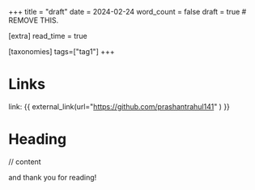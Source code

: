 +++
title = "draft"
date = 2024-02-24
word_count = false
draft = true # REMOVE THIS.

[extra]
read_time = true

[taxonomies]
tags=["tag1"]
+++

# Links

link: {{ external_link(url="https://github.com/prashantrahul141" ) }}

# Heading

// content

and thank you for reading!
